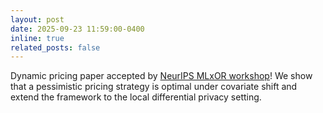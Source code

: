 ```yaml
---
layout: post
date: 2025-09-23 11:59:00-0400
inline: true
related_posts: false
---
```

Dynamic pricing paper accepted by [NeurIPS MLxOR workshop](https://mlxor-workshop.github.io/)! We show that a pessimistic pricing strategy is optimal under covariate shift and extend the framework to the local differential privacy setting.
